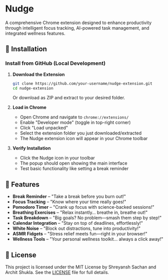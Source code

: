 # Nudge

A comprehensive Chrome extension designed to enhance productivity through intelligent focus tracking, AI-powered task management, and integrated wellness features.

## 🚀 Installation

### Install from GitHub (Local Development)

1. **Download the Extension**
   ```bash
   git clone https://github.com/your-username/nudge-extension.git
   cd nudge-extension
   ```
   
   Or download as ZIP and extract to your desired folder.

2. **Load in Chrome**
   - Open Chrome and navigate to `chrome://extensions/`
   - Enable "Developer mode" (toggle in top-right corner)
   - Click "Load unpacked"
   - Select the extension folder you just downloaded/extracted
   - The Nudge extension icon will appear in your Chrome toolbar

3. **Verify Installation**
   - Click the Nudge icon in your toolbar
   - The popup should open showing the main interface
   - Test basic functionality like setting a break reminder

## 🌟 Features

- **Break Reminder** – "Take a break before you burn out!"
- **Focus Tracking** – "Know where your time really goes!"
- **Pomodoro Timer** – "Crank up focus with science-backed sessions!"
- **Breathing Exercises** – "Relax instantly… breathe in, breathe out!"
- **Task Breakdown** – "Big goals? No problem—smash them step by step!"
- **Calendar Integration** – "Stay on top of deadlines, effortlessly!"
- **White Noise** – "Block out distractions, tune into productivity!"
- **ASMR Fidgets** – "Stress relief meets fun—right in your browser!"
- **Wellness Tools** – "Your personal wellness toolkit… always a click away!"



## 📄 License

This project is licensed under the MIT License by Shreyansh Sachan and Archit Shukla. See the [LICENSE](LICENSE) file for full details.